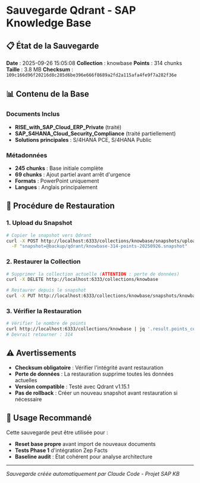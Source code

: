 # Sauvegarde Qdrant - SAP Knowledge Base

## 📋 État de la Sauvegarde

**Date** : 2025-09-26 15:05:08
**Collection** : knowbase
**Points** : 314 chunks
**Taille** : 3.8 MB
**Checksum** : `109c166d96f20216d8c285d6be396e666f8689a2fd2a115afa4fe9f7a282f36e`

## 📊 Contenu de la Base

### Documents Inclus
- **RISE_with_SAP_Cloud_ERP_Private** (traité)
- **SAP_S4HANA_Cloud_Security_Compliance** (traité partiellement)
- **Solutions principales** : S/4HANA PCE, S/4HANA Public

### Métadonnées
- **245 chunks** : Base initiale complète
- **69 chunks** : Ajout partiel avant arrêt d'urgence
- **Formats** : PowerPoint uniquement
- **Langues** : Anglais principalement

## 🔄 Procédure de Restauration

### 1. Upload du Snapshot
```bash
# Copier le snapshot vers Qdrant
curl -X POST http://localhost:6333/collections/knowbase/snapshots/upload \
  -F "snapshot=@backup/qdrant/knowbase-314-points-20250926.snapshot"
```

### 2. Restaurer la Collection
```bash
# Supprimer la collection actuelle (ATTENTION : perte de données)
curl -X DELETE http://localhost:6333/collections/knowbase

# Restaurer depuis le snapshot
curl -X PUT http://localhost:6333/collections/knowbase/snapshots/knowbase-314-points-20250926.snapshot/recover
```

### 3. Vérifier la Restauration
```bash
# Vérifier le nombre de points
curl http://localhost:6333/collections/knowbase | jq '.result.points_count'
# Devrait retourner : 314
```

## ⚠️ Avertissements

- **Checksum obligatoire** : Vérifier l'intégrité avant restauration
- **Perte de données** : La restauration supprime toutes les données actuelles
- **Version compatible** : Testé avec Qdrant v1.15.1
- **Pas de rollback** : Créer un nouveau snapshot avant restauration si nécessaire

## 🎯 Usage Recommandé

Cette sauvegarde peut être utilisée pour :
- **Reset base propre** avant import de nouveaux documents
- **Tests Phase 1** d'intégration Zep Facts
- **Baseline audit** : État cohérent pour analyse architecture

---
*Sauvegarde créée automatiquement par Claude Code - Projet SAP KB*